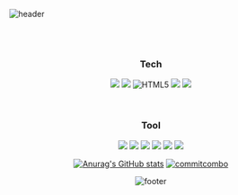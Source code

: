 ![header](https://capsule-render.vercel.app/api?type=waving&color=gradient&height=300&section=header&text=ldh7228&fontAlignY=40&fontSize=100&desc=&descAlignY=65&animation=twinkling)

<div align="center">

<br /><br />
  <h3>Tech</h3>
  
  <a href="#"><img src="https://img.shields.io/badge/JavaScript-F7DF1E?style=flat&logo=JavaScript&logoColor=black"/></a>
  <a href="#"><img src="https://img.shields.io/badge/CSS-1572B6?style=flat&logo=CSS3&logoColor=white"/></a>
  ![HTML5](https://img.shields.io/badge/HTML5-E34F26?style=flat-square&logo=HTML5&logoColor=FFFFFF)
  <a href="#"><img src="https://img.shields.io/badge/C-A8B9CC?style=flat-square&logo=C&logoColor=white"/></a>
  <a href="#"><img src="https://img.shields.io/badge/Python-3776AB?style=flat-square&logo=Python&logoColor=white"/></a>

<br />
  <h3>Tool</h3>
  <a href="#"><img src="https://img.shields.io/badge/GitKraken-179287?style=flat-square&logo=GitKraken&logoColor=white"/></a>
  <a href="#"><img src="https://img.shields.io/badge/Git-F05032?style=flat-square&logo=Git&logoColor=white"/></a>
  <a href="#"><img src="https://img.shields.io/badge/Atom-66595C?style=flat-square&logo=Atom&logoColor=white"/></a>
  <a href="#"><img src="https://img.shields.io/badge/Visual Studio-5C2D91?style=flat-square&logo=Visual-Studio&logoColor=white"/></a>
  <a href="#"><img src="https://img.shields.io/badge/Visual Studio Code-007ACC?style=flat-square&logo=Visual-Studio-Code&logoColor=white"/></a>
  <a href="#"><img src="https://img.shields.io/badge/Slack-4A154B?style=flat-square&logo=Slack&logoColor=white"/></a>
  
[![Anurag's GitHub stats](https://github-readme-stats.vercel.app/api?username=eastcopper&show_icons=true&theme=cobalt)](https://github.com/eastcopper)
  [![commitcombo](http://commitcombo.com/theme?user=eastcopper&theme=DeepOcean&v=1)](https://github.com/eastcopper/CommitCombo)
  
 ![footer](https://capsule-render.vercel.app/api?section=footer&type=waving&color=e2e4e3&height=130)
